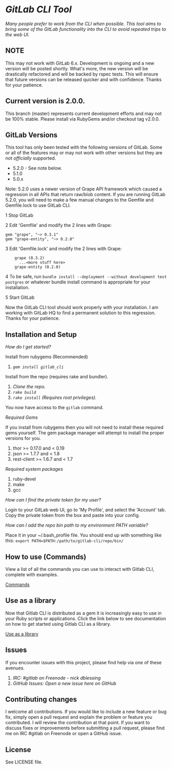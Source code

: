 # _GitLab CLI Tool_

_Many people prefer to work from the CLI when possible. This tool aims to bring some of the GitLab functionality into the CLI to avoid repeated trips to the web UI._

## NOTE ##

This may not work with GitLab 6.x. Development is ongoing and a new version will be posted shortly. What's more, the new version will be drastically refactored and will be backed by rspec tests. This will ensure that future versions can be released quicker and with confidence. Thanks for your patience.

## Current version is 2.0.0. 

This branch (master) represents current development efforts and may not be 100% stable. Please install via RubyGems and/or checkout tag v2.0.0.

## GitLab Versions

This tool has only been tested with the following versions of GitLab.  Some or all of the features may or may not work with other versions but they are not _officially_ supported.

* 5.2.0 - See note below.
* 5.1.0
* 5.0.x

Note: 5.2.0 uses a newer version of Grape API framework which caused a regression in all APIs that return raw/blob content.  If you are running GitLab 5.2.0, you will need to make a few manual changes to the Gemfile and Gemfile.lock to use GitLab CLI.

 1 Stop GitLab 
 
 2 Edit 'Gemfile' and modify the 2 lines with Grape:

```
gem "grape", "~> 0.3.1"
gem "grape-entity", "~> 0.2.0"
```
 3 Edit 'Gemfile.lock' and modify the 2 lines with Grape:

```
    grape (0.3.2)
      ...<more stuff here>
    grape-entity (0.2.0)
```
 4 To be safe, run `bundle install --deployment --without development test postgres` or whatever bundle install command is appropriate for your installation.
 
 5 Start GitLab

Now the GitLab CLI tool should work properly with your installation.  I am working with GitLab HQ to find a permanent solution to this regression.  Thanks for your patience.

## Installation and Setup 

_How do I get started?_ 

Install from rubygems (Recommended)

1. _`gem install gitlab_cli`_

Install from the repo (requires rake and bundler).

1. _Clone the repo._
2. _`rake build`_
3. _`rake install` (Requires root privileges)._

You now have access to the `gitlab` command.

_Required Gems_

If you install from rubygems then you will not need to install these required gems yourself. The gem package manager will attempt to install the proper versions for you.

1. thor >= 0.17.0 and < 0.19
2. json >= 1.7.7 and < 1.8
3. rest-client >= 1.6.7 and < 1.7

_Required system packages_

1. ruby-devel
2. make
3. gcc

_How can I find the private token for my user?_

Login to your GitLab web UI, go to 'My Profile', and select the 'Account' tab.  Copy the private token from the box and paste into your config.  

_How can I add the repo bin path to my environment PATH variable?_

Place it in your ~/.bash_profile file.  You should end up with something like this:
`export PATH=$PATH:/path/to/gitlab-cli/repo/bin/`

## How to use (Commands) 

View a list of all the commands you can use to interact with Gitlab CLI, complete with examples.

[Commands](doc/Commands.md)

## Use as a library

Now that Gitlab CLI is distributed as a gem it is increasingly easy to use in your Ruby scripts or applications.  Click the link below to see documentation on how to get started using Gitlab CLI as a library.

[Use as a library](doc/Library.md)

## Issues

If you encounter issues with this project, please find help via one of these avenues.

1. _IRC: #gitlab on Freenode - nick dblessing_
2. _GitHub Issues: Open a new issue here on GitHub_

## Contributing changes

I welcome all contributions.  If you would like to include a new feature or bug fix, simply open a pull request and explain the problem or feature you contributed. I will review the contribution at that point.  If you want to discuss fixes or improvements before submitting a pull request, please find me on IRC #gitlab on Freenode or open a GitHub issue.

## License
See LICENSE file.

